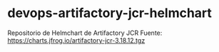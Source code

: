 # devops-artifactory-jcr-helmchart
 Repositorio de Helmchart de Artifactory JCR
 Fuente:
 https://charts.jfrog.io/artifactory-jcr-3.18.12.tgz